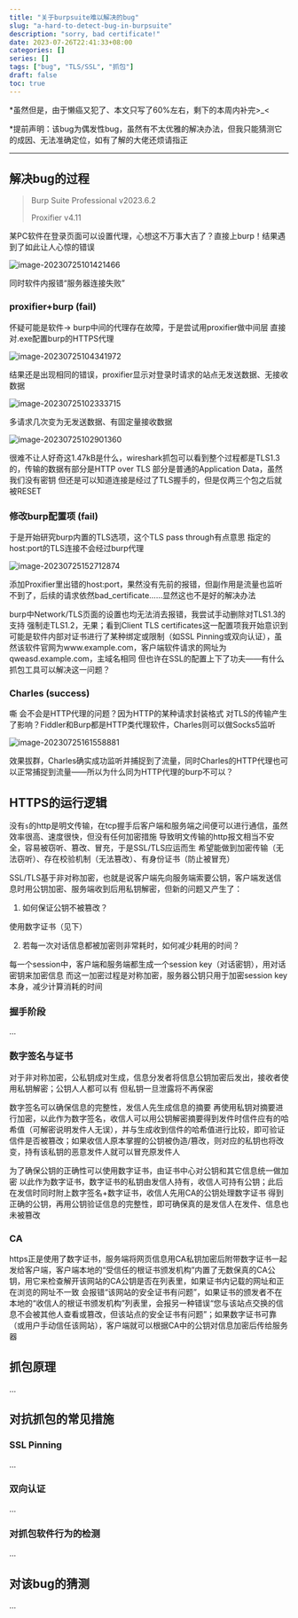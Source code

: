 ```yaml
---
title: "关于burpsuite难以解决的bug"
slug: "a-hard-to-detect-bug-in-burpsuite"
description: "sorry, bad certificate!"
date: 2023-07-26T22:41:33+08:00
categories: []
series: []
tags: ["bug", "TLS/SSL", "抓包"]
draft: false
toc: true
---
```


*虽然但是，由于懒癌又犯了、本文只写了60%左右，剩下的本周内补完>_<

*提前声明：该bug为偶发性bug，虽然有不太优雅的解决办法，但我只能猜测它的成因、无法准确定位，如有了解的大佬还烦请指正

----

## 解决bug的过程

> Burp Suite Professional v2023.6.2
>
> Proxifier v4.11

某PC软件在登录页面可以设置代理，心想这不万事大吉了？直接上burp！结果遇到了如此让人心惊的错误

![image-20230725101421466](https://amiz-1307622586.cos.ap-chongqing.myqcloud.com/images/image-20230725101421466.png)

同时软件内报错“服务器连接失败”

### proxifier+burp (fail)

怀疑可能是软件-> burp中间的代理存在故障，于是尝试用proxifier做中间层 直接对.exe配置burp的HTTPS代理

![image-20230725104341972](https://amiz-1307622586.cos.ap-chongqing.myqcloud.com/images/image-20230725104341972.png)

结果还是出现相同的错误，proxifier显示对登录时请求的站点无发送数据、无接收数据

![image-20230725102333715](https://amiz-1307622586.cos.ap-chongqing.myqcloud.com/images/image-20230725102333715.png)

多请求几次变为无发送数据、有固定量接收数据

![image-20230725102901360](https://amiz-1307622586.cos.ap-chongqing.myqcloud.com/images/image-20230725102901360.png)

很难不让人好奇这1.47kB是什么，wireshark抓包可以看到整个过程都是TLS1.3的，传输的数据有部分是HTTP over TLS 部分是普通的Application Data，虽然我们没有密钥 但还是可以知道连接是经过了TLS握手的，但是仅两三个包之后就被RESET

### 修改burp配置项 (fail)

于是开始研究burp内置的TLS选项，这个TLS pass through有点意思 指定的host:port的TLS连接不会经过burp代理

![image-20230725152712874](https://amiz-1307622586.cos.ap-chongqing.myqcloud.com/images/image-20230725152712874.png)

添加Proxifier里出错的host:port，果然没有先前的报错，但副作用是流量也监听不到了，后续的请求依然bad_certificate……显然这也不是好的解决办法

burp中Network/TLS页面的设置也均无法消去报错，我尝试手动删除对TLS1.3的支持 强制走TLS1.2，无果；看到Client TLS certificates这一配置项我开始意识到 可能是软件内部对证书进行了某种绑定或限制（如SSL Pinning或双向认证），虽然该软件官网为www.example.com，客户端软件请求的网址为qweasd.example.com，主域名相同 但也许在SSL的配置上下了功夫——有什么抓包工具可以解决这一问题？

### Charles (success)

嘶 会不会是HTTP代理的问题？因为HTTP的某种请求封装格式 对TLS的传输产生了影响？Fiddler和Burp都是HTTP类代理软件，Charles则可以做Socks5监听

![image-20230725161558881](https://amiz-1307622586.cos.ap-chongqing.myqcloud.com/images/image-20230725161558881.png)

效果拔群，Charles确实成功监听并捕捉到了流量，同时Charles的HTTP代理也可以正常捕捉到流量——所以为什么同为HTTP代理的burp不可以？

## HTTPS的运行逻辑

没有`s`的http是明文传输，在tcp握手后客户端和服务端之间便可以进行通信，虽然效率很高、速度很快，但没有任何加密措施 导致明文传输的http报文相当不安全，容易被窃听、篡改、冒充，于是SSL/TLS应运而生 希望能做到加密传输（无法窃听）、存在校验机制（无法篡改）、有身份证书（防止被冒充）

SSL/TLS基于非对称加密，也就是说客户端先向服务端索要公钥，客户端发送信息时用公钥加密、服务端收到后用私钥解密，但新的问题又产生了：

1. 如何保证公钥不被篡改？

使用数字证书（见下）

2. 若每一次对话信息都被加密则非常耗时，如何减少耗用的时间？

每一个session中，客户端和服务端都生成一个session key（对话密钥），用对话密钥来加密信息 而这一加密过程是对称加密，服务器公钥只用于加密session key本身，减少计算消耗的时间

### 握手阶段

...

### 数字签名与证书

对于非对称加密，公私钥成对生成，信息分发者将信息公钥加密后发出，接收者使用私钥解密；公钥人人都可以有 但私钥一旦泄露将不再保密

数字签名可以确保信息的完整性，发信人先生成信息的摘要 再使用私钥对摘要进行加密，以此作为数字签名，收信人可以用公钥解密摘要得到发件时信件应有的哈希值（可解密说明发件人无误），并与生成收到信件的哈希值进行比较，即可验证信件是否被篡改；如果收信人原本掌握的公钥被伪造/篡改，则对应的私钥也将改变，持有该私钥的恶意发件人就可以冒充原发件人

为了确保公钥的正确性可以使用数字证书，由证书中心对公钥和其它信息统一做加密 以此作为数字证书，数字证书的私钥由发信人持有，收信人可持有公钥；此后在发信时同时附上数字签名+数字证书，收信人先用CA的公钥处理数字证书 得到正确的公钥，再用公钥验证信息的完整性，即可确保真的是发信人在发件、信息也未被篡改

### CA

https正是使用了数字证书，服务端将网页信息用CA私钥加密后附带数字证书一起发给客户端，客户端本地的“受信任的根证书颁发机构”内置了无数保真的CA公钥，用它来检查解开该网站的CA公钥是否在列表里，如果证书内记载的网址和正在浏览的网址不一致 会报错“该网站的安全证书有问题”，如果证书的颁发者不在本地的“收信人的根证书颁发机构”列表里，会报另一种错误“您与该站点交换的信息不会被其他人查看或篡改，但该站点的安全证书有问题”；如果数字证书可靠（或用户手动信任该网站），客户端就可以根据CA中的公钥对信息加密后传给服务器

## 抓包原理

...

## 对抗抓包的常见措施

### SSL Pinning

...

### 双向认证

...

### 对抓包软件行为的检测

...

## 对该bug的猜测

...